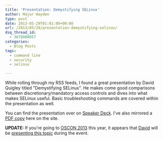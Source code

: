 ```yaml
---
title: 'Presentation: Demystifying SELinux'
author: Major Hayden
type: post
date: 2013-05-29T01:01:09+00:00
url: /2013/05/28/presentation-demystifying-selinux/
dsq_thread_id:
  - 3678908057
categories:
  - Blog Posts
tags:
  - command line
  - security
  - selinux

---
```

While rolling through my RSS feeds, I found a great presentation by David Quigley titled "Demystifying SELinux". He makes come good comparisons between discretionary/mandatory access controls and dives into what makes SELinux useful. Basic troubleshooting commands are covered within the presentation as well.

You can find the presentation over on [Speaker Deck][1]. I've also mirrored a [PDF copy][2] here on the site.

**UPDATE:** If you're going to [OSCON 2013][3] this year, it appears that [David][4] will be [presenting this topic][5] during the event.

 [1]: https://speakerdeck.com/dpquigl/demystifying-selinux
 [2]: http://major.io/wp-content/uploads/2013/05/demystifying_selinux.pdf
 [3]: http://www.oscon.com/oscon2013
 [4]: http://www.oscon.com/oscon2013/public/schedule/speaker/151833
 [5]: http://www.oscon.com/oscon2013/public/schedule/detail/29473
